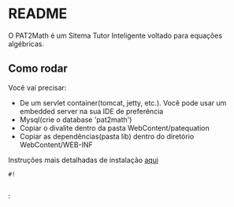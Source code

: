 # README

O PAT2Math é um Sitema Tutor Inteligente voltado para equações algébricas.

## Como rodar

Você vai precisar:

- De um servlet container(tomcat, jetty, etc.). Você pode usar um embedded server na sua IDE de preferência
- Mysql(crie o database 'pat2math')
- Copiar o divalite dentro da pasta WebContent/patequation
- Copiar as dependências(pasta lib) dentro do diretório WebContent/WEB-INF

Instruções mais detalhadas de instalação [aqui](https://www.dropbox.com/s/bguip423r5rv5ur/Instru%C3%A7%C3%B5es%20de%20instala%C3%A7%C3%A3o%20dos%20arquivos%20e%20programas%20necess%C3%A1rios.pdf?dl=0)
```
#!


```
: 